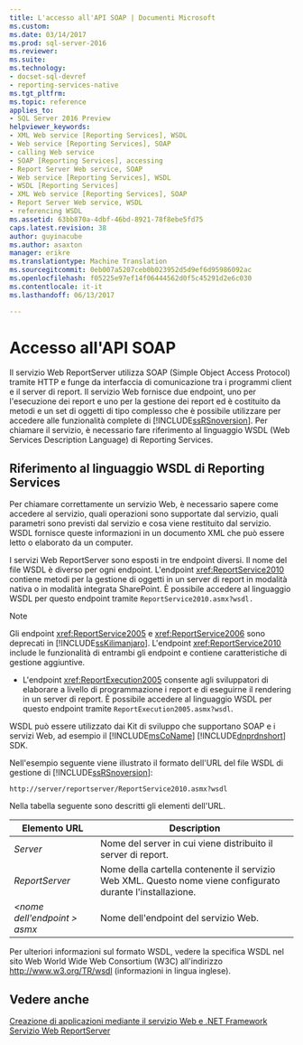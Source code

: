```yaml
---
title: L'accesso all'API SOAP | Documenti Microsoft
ms.custom: 
ms.date: 03/14/2017
ms.prod: sql-server-2016
ms.reviewer: 
ms.suite: 
ms.technology:
- docset-sql-devref
- reporting-services-native
ms.tgt_pltfrm: 
ms.topic: reference
applies_to:
- SQL Server 2016 Preview
helpviewer_keywords:
- XML Web service [Reporting Services], WSDL
- Web service [Reporting Services], SOAP
- calling Web service
- SOAP [Reporting Services], accessing
- Report Server Web service, SOAP
- Web service [Reporting Services], WSDL
- WSDL [Reporting Services]
- XML Web service [Reporting Services], SOAP
- Report Server Web service, WSDL
- referencing WSDL
ms.assetid: 63bb870a-4dbf-46bd-8921-78f8ebe5fd75
caps.latest.revision: 38
author: guyinacube
ms.author: asaxton
manager: erikre
ms.translationtype: Machine Translation
ms.sourcegitcommit: 0eb007a5207ceb0b023952d5d9ef6d95986092ac
ms.openlocfilehash: f05225e97ef14f06444562d0f5c45291d2e6c030
ms.contentlocale: it-it
ms.lasthandoff: 06/13/2017

---
```

# <a name="accessing-the-soap-api"></a>Accesso all'API SOAP
  Il servizio Web ReportServer utilizza SOAP (Simple Object Access Protocol) tramite HTTP e funge da interfaccia di comunicazione tra i programmi client e il server di report. Il servizio Web fornisce due endpoint, uno per l'esecuzione dei report e uno per la gestione dei report ed è costituito da metodi e un set di oggetti di tipo complesso che è possibile utilizzare per accedere alle funzionalità complete di [!INCLUDE[ssRSnoversion](../../includes/ssrsnoversion-md.md)]. Per chiamare il servizio, è necessario fare riferimento al linguaggio WSDL (Web Services Description Language) di Reporting Services.  
  
## <a name="referencing-the-reporting-services-wsdl"></a>Riferimento al linguaggio WSDL di Reporting Services  
 Per chiamare correttamente un servizio Web, è necessario sapere come accedere al servizio, quali operazioni sono supportate dal servizio, quali parametri sono previsti dal servizio e cosa viene restituito dal servizio. WSDL fornisce queste informazioni in un documento XML che può essere letto o elaborato da un computer.  
  
 I servizi Web ReportServer sono esposti in tre endpoint diversi. Il nome del file WSDL è diverso per ogni endpoint. L'endpoint <xref:ReportService2010> contiene metodi per la gestione di oggetti in un server di report in modalità nativa o in modalità integrata SharePoint. È possibile accedere al linguaggio WSDL per questo endpoint tramite `ReportService2010.asmx?wsdl.`  
  
> [!NOTE]  
>  Gli endpoint <xref:ReportService2005> e <xref:ReportService2006> sono deprecati in [!INCLUDE[ssKilimanjaro](../../includes/sskilimanjaro-md.md)]. L'endpoint <xref:ReportService2010> include le funzionalità di entrambi gli endpoint e contiene caratteristiche di gestione aggiuntive.  
  
-   L'endpoint <xref:ReportExecution2005> consente agli sviluppatori di elaborare a livello di programmazione i report e di eseguirne il rendering in un server di report. È possibile accedere al linguaggio WSDL per questo endpoint tramite `ReportExecution2005.asmx?wsdl`.  
  
 WSDL può essere utilizzato dai Kit di sviluppo che supportano SOAP e i servizi Web, ad esempio il [!INCLUDE[msCoName](../../includes/msconame-md.md)] [!INCLUDE[dnprdnshort](../../includes/dnprdnshort-md.md)] SDK.  
  
 Nell'esempio seguente viene illustrato il formato dell'URL del file WSDL di gestione di [!INCLUDE[ssRSnoversion](../../includes/ssrsnoversion-md.md)]:  
  
```  
http://server/reportserver/ReportService2010.asmx?wsdl  
```  
  
 Nella tabella seguente sono descritti gli elementi dell'URL.  
  
|Elemento URL|Description|  
|-----------------|-----------------|  
|*Server*|Nome del server in cui viene distribuito il server di report.|  
|*ReportServer*|Nome della cartella contenente il servizio Web XML. Questo nome viene configurato durante l'installazione.|  
|*\<nome dell'endpoint > asmx*|Nome dell'endpoint del servizio Web.|  
  
 Per ulteriori informazioni sul formato WSDL, vedere la specifica WSDL nel sito Web World Wide Web Consortium (W3C) all'indirizzo http://www.w3.org/TR/wsdl (informazioni in lingua inglese).  
  
## <a name="see-also"></a>Vedere anche  
 [Creazione di applicazioni mediante il servizio Web e .NET Framework](../../reporting-services/report-server-web-service/net-framework/building-applications-using-the-web-service-and-the-net-framework.md)   
 [Servizio Web ReportServer](../../reporting-services/report-server-web-service/report-server-web-service.md)  
  
  

